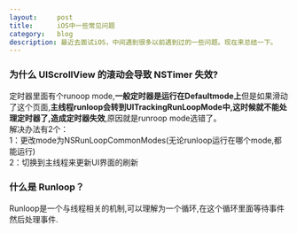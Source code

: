 ```yaml
---
layout:     post
title:      iOS中一些常见问题
category:   blog
description: 最近去面试iOS，中间遇到很多以前遇到过的一些问题。现在来总结一下。
---
```

### 为什么 UIScrollView 的滚动会导致 NSTimer 失效?   
定时器里面有个runoop mode,**一般定时器是运行在Defaultmode上**但是如果滑动了这个页面,**主线程runloop会转到UITrackingRunLoopMode中,这时候就不能处理定时器了,造成定时器失效**,原因就是runroop mode选错了。   
解决办法有2个：   
1：更改mode为NSRunLoopCommonModes(无论runloop运行在哪个mode,都能运行)   
2：切换到主线程来更新UI界面的刷新


### 什么是 Runloop？   
Runloop是一个与线程相关的机制,可以理解为一个循环,在这个循环里面等待事件然后处理事件.